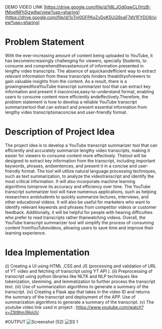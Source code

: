 
DEMO VIDEO LINK
[https://drive.google.com/file/d/1i8LJOd0qwCLl1rtzB-fMoelNFh5izw8w/view?usp=sharing](https://drive.google.com/file/d/1vTnj0GFPKoZvDoK5Ui28xaF7dV1FYDO9/view?usp=sharing)

# Problem Statement
With the ever-increasing amount of content being uploaded to YouTube, it has becomeincreasingly challenging for viewers, specially Students, to consume and comprehendthevastamount of information presented in lengthy video transcripts. The absence of aquickandefficient way to extract relevant information from these transcripts hinders theabilityofviewers to gain valuable insights from the content. As a result, there is a growingneedforaYouTube transcript summarizer tool that can extract key information and present it inaconcise,easy-to-understand format, enabling users to consume content more efficiently andeffectively.Therefore, the problem statement is how to develop a reliable YouTube transcript summarizertool that can extract and present essential information from lengthy video transcriptsinaconcise and user-friendly format. 

# Description of Project Idea
The project idea is to develop a YouTube transcript summarizer tool that can efficiently and accurately
summarize lengthy video transcripts, making it easier for viewers to consume content more effectively. Thetool
will be designed to extract key information from the transcript, including important keywords, phrases, andsentences, and present it in a concise and user-friendly format. The tool will utilize natural language processing techniques, such as text summarization, to analyze the videotranscript and identify the most critical information. It will also incorporate machine learning algorithms toimprove its accuracy and efficiency over time. The YouTube transcript summarizer tool will have numerous applications, such as helping researchers andstudents to quickly summarize lectures, interviews, and other educational videos. It will also be useful for
marketers who want to identify relevant keywords and phrases from competitor videos or customer feedback. Additionally, it will be helpful for people with hearing difficulties who prefer to read transcripts rather thanwatching videos. Overall, the YouTube transcript summarizer tool will simplify the process of consuming content fromYouTubevideos, allowing users to save time and improve their learning experience.


# Idea Implementation
(i) Creating a UI using HTML ,CSS and JS (processing and validation of URL of YT video and fetching of transcript using YT API ).
(ii) Preprocessing of transcript using python libraries like NLTK and NLP techniques like tokenization, stemming, and lemmatization to further process the transcript text.
(iii) Use of summarization algorithms to generate a summary of the transcript.
(iv) Creating a Flask app that takes in the video ID and returns the summary of the transcript and deployment of the APP. Use of summarization algorithms to generate a summary of the transcript.
(v) The youtube video link used in project : https://www.youtube.com/watch?v=ZSt9tm3RoUU 

#OUTPUT
![Screenshot (52)](https://user-images.githubusercontent.com/90023409/232319647-4f58e448-dbf8-4a05-88a1-654668ed78c1.png)
![SS 1](https://user-images.githubusercontent.com/90023409/232320374-35f4a92c-26cc-4188-bc7a-db5038dfbdf0.jpg)

